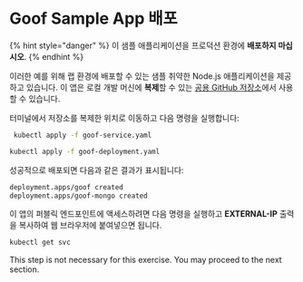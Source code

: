 # Goof Sample App 배포

{% hint style="danger" %}
이 샘플 애플리케이션을 프로덕션 환경에 **배포하지 마십시오**.
{% endhint %}

이러한 예를 위해 랩 환경에 배포할 수 있는 샘플 취약한 Node.js 애플리케이션을 제공하고 있습니다. 이 앱은 로컬 개발 머신에 **복제**할 수 있는 [공용 GitHub 저장소](https://github.com/snyk-partners/k8s-goof)에서 사용할 수 있습니다.

터미널에서 저장소를 복제한 위치로 이동하고 다음 명령을 실행합니다:

```bash
 kubectl apply -f goof-service.yaml
```

```bash
kubectl apply -f goof-deployment.yaml
```

성공적으로 배포되면 다음과 같은 결과가 표시됩니다:

```bash
deployment.apps/goof created
deployment.apps/goof-mongo created
```

이 앱의 퍼블릭 엔드포인트에 액세스하려면 다음 명령을 실행하고 **EXTERNAL-IP** 출력을 복사하여 웹 브라우저에 붙여넣으면 됩니다.

```bash
kubectl get svc
```

This step is not necessary for this exercise. You may proceed to the next section.
